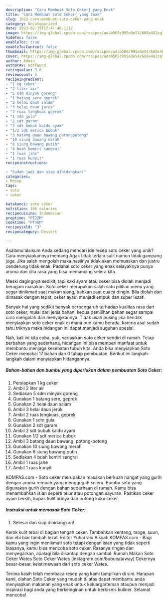 ```yaml
---
description: "Cara Membuat Soto Ceker{ yang Enak"
title: "Cara Membuat Soto Ceker{ yang Enak"
slug: 1622-cara-membuat-soto-ceker-yang-enak
category: Uncategorized
date: 2023-02-15T17:47:46.111Z
image: https://img-global.cpcdn.com/recipes/adab508c995e3e54/680x482cq70/soto-ceker-foto-resep-utama.jpg
hideToc: false
enableToc: true
enableTocContent: false
thumbnail: https://img-global.cpcdn.com/recipes/adab508c995e3e54/680x482cq70/soto-ceker-foto-resep-utama.jpg
cover: https://img-global.cpcdn.com/recipes/adab508c995e3e54/680x482cq70/soto-ceker-foto-resep-utama.jpg
author: Admin
authorAv: notfound
ratingvalue: 3.6
reviewcount: 8
recipeingredient:
- "1 kg ceker"
- "2 liter air"
- "5 sdm minyak goreng"
- "1 batang sere geprek"
- "2 helai daun salam"
- "3 helai daun jeruk"
- "2 ruas lengkuas geprek"
- "1 sdm gula"
- "2 sdt garam"
- "2 sdt bubuk kaldu ayam"
- "1/2 sdt merica bubuk"
- "3 batang daun bawang potongpotong"
- "10 siung bawang merah"
- "6 siung bawang putih"
- "4 buah kemiri sangrai"
- "1 ruas jahe"
- "1 ruas kunyit"
recipeinstructions:

- "Sudah jadi dan siap dihidangkan!"
categories:
- Resep
tags:
- soto
- ceker

katakunci: soto ceker 
nutrition: 166 calories
recipecuisine: Indonesian
preptime: "PT22M"
cooktime: "PT46M"
recipeyield: "3"
recipecategory: Dessert

---
```



Asalamu'alaikum Anda sedang mencari ide resep soto ceker yang unik? Cara menyiapkannya memang Agak tidak terlalu sulit namun tidak gampang juga. Jika salah mengolah maka hasilnya tidak akan memuaskan dan justru cenderung tidak enak. Padahal soto ceker yang enak selayaknya punya aroma dan cita rasa yang bisa memancing selera kita.


Meski dagingnya sedikit, tapi kaki ayam atau ceker bisa diolah menjadi beragam masakan. Soto ceker merupakan salah satu pilihan menu yang segar dinikmati saat makan siang, bahkan saat cuaca dingin. Bila diolah dan dimasak dengan tepat, ceker ayam menjadi empuk dan super lezat!

Banyak hal yang sedikit banyak berpengaruh terhadap kualitas rasa dari soto ceker, mulai dari jenis bahan, kedua pemilihan bahan segar sampai cara mengolah dan menyajikannya. Tidak usah pusing jika hendak menyiapkan soto ceker enak di mana pun kamu berada, karena asal sudah tahu triknya maka hidangan ini dapat menjadi suguhan spesial.


Nah, kali ini kita coba, yuk, variasikan soto ceker sendiri di rumah. Tetap berbahan yang sederhana, hidangan ini bisa memberi manfaat untuk membantu menjaga kesehatan tubuh kita. Anda bisa menyiapkan Soto Ceker memakai 17 bahan dan 0 tahap pembuatan. Berikut ini langkah-langkah dalam menyiapkan hidangannya.

<!--inarticleads1-->

##### Bahan-bahan dan bumbu yang diperlukan dalam pembuatan Soto Ceker:

1. Persiapkan 1 kg ceker
1. Ambil 2 liter air
1. Sediakan 5 sdm minyak goreng
1. Gunakan 1 batang sere, geprek
1. Gunakan 2 helai daun salam
1. Ambil 3 helai daun jeruk
1. Ambil 2 ruas lengkuas, geprek
1. Gunakan 1 sdm gula
1. Gunakan 2 sdt garam
1. Ambil 2 sdt bubuk kaldu ayam
1. Gunakan 1/2 sdt merica bubuk
1. Ambil 3 batang daun bawang, potong-potong
1. Gunakan 10 siung bawang merah
1. Gunakan 6 siung bawang putih
1. Sediakan 4 buah kemiri sangrai
1. Ambil 1 ruas jahe
1. Ambil 1 ruas kunyit


KOMPAS.com - Soto ceker merupakan masakan berkuah hangat yang gurih dengan aroma rempah yang menggugah selera. Bumbu soto yang digunakan gurih dengan bahan sederhaan di rumah. Kamu bisa menambahkan isian seperti telur atau potongan sayuran. Pastikan ceker ayam bersih, kupas kulit arinya dan potong kuku ceker. 

<!--inarticleads2-->

##### Instruksi untuk memasak Soto Ceker:


1. Selesai dan siap dihidangkan!

Kerok kulit tebal di bagian tengah ceker. Tambahkan kentang, taoge, suun, dan ebi biar tambah lezat. Editor Yuharrani Aisyah KOMPAS.com - Bagi kamu yang ingin menikmati soto tetapi dengan isian yang tidak seperti biasanya, kamu bisa mencoba soto ceker. Rasanya ringan dan menyegarkan, apalagi bila disantap dengan sambal. Rumah Makan Soto Ceker Wates Soto Ceker Wates (instagram.com/bubueataway) Cekernya besar-besar, keistimewaan dari soto ceker Wates. 

Terima kasih telah membaca resep yang kami tampilkan di sini. Harapan kami, olahan Soto Ceker yang mudah di atas dapat membantu anda menyiapkan makanan yang enak untuk keluarga/teman ataupun menjadi inspirasi bagi anda yang berkeinginan untuk berbisnis kuliner. Selamat mencoba!
